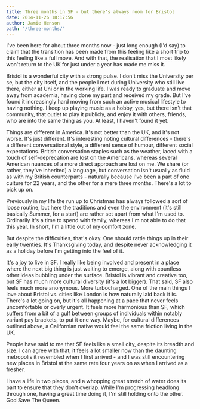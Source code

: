 ```yaml
---
title: Three months in SF - but there's always room for Bristol
date: 2014-11-26 18:17:56
author: Jamie Henson
path: "/three-months/"
---
```


I've been here for about three months now - just long enough (I'd say) to claim that the transition has been made from this feeling like a short trip to this feeling like a full move. And with that, the realisation that I most likely won't return to the UK for just under a year has made me miss it.

Bristol is a wonderful city with a strong pulse. I don't miss the University per se, but the city itself, and the people I met during University who still live there, either at Uni or in the working life. I was ready to graduate and move away from academia, having done my part and received my grade. But I've found it increasingly hard moving from such an active musical lifestyle to having nothing. I keep up playing music as a hobby, yes, but there isn't that community, that outlet to play it publicly, and enjoy it with others, friends, who are into the same thing as you. At least, I haven't found it yet.

<!-- more -->

Things are different in America. It's not better than the UK, and it's not worse. It's just different. It's interesting noting cultural differences - there's a different conversational style, a different sense of humour, different social expectations. British conversation staples such as the weather, laced with a touch of self-deprecation are lost on the Americans, whereas several American nuances of a more direct approach are lost on me. We share (or rather, they've inherited) a language, but conversation isn't usually as fluid as with my British counterparts - naturally because I've been a part of one culture for 22 years, and the other for a mere three months. There's a lot to pick up on.

Previously in my life the run up to Christmas has always followed a sort of loose routine, but here the traditions and even the environment (it's still basically Summer, for a start) are rather set apart from what I'm used to. Ordinarily it's a time to spend with family, whereas I'm not able to do that this year. In short, I'm a little out of my comfort zone.

But despite the difficulties, that's okay. One should rattle things up in their early twenties. It's Thanksgiving today, and despite never acknowledging it as a holiday before I'm getting into the feel of it.

It's a joy to live in SF. I really like being involved and present in a place where the next big thing is just waiting to emerge, along with countless other ideas bubbling under the surface. Bristol is vibrant and creative too, but SF has much more cultural diversity (it's a lot bigger). That said, SF also feels much more anonymous. More turbocharged. One of the main things I love about Bristol vs. cities like London is how naturally laid back it is. There's a lot going on, but it's all happening at a pace that never feels uncomfortable or overly urgent. It feels more harmonious than SF, which suffers from a bit of a gulf between groups of individuals within notably variant pay brackets, to put it one way. Maybe, for cultural differences outlined above, a Californian native would feel the same friction living in the UK.

People have said to me that SF feels like a small city, despite its breadth and size. I can agree with that, it feels a lot smaller now than the daunting metropolis it resembled when I first arrived - and I was still encountering new places in Bristol at the same rate four years on as when I arrived as a fresher.

I have a life in two places, and a whopping great stretch of water does its part to ensure that they don't overlap. While I'm progressing headlong through one, having a great time doing it, I'm still holding onto the other. God Save The Queen.

